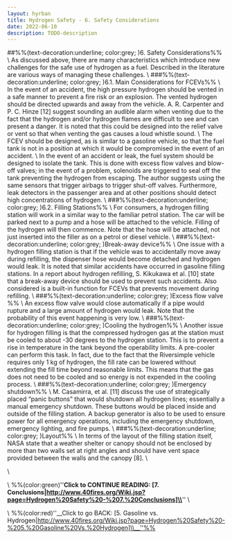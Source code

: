 ```yaml
---
layout: hyrban
title: Hydrogen Safety - 6. Safety Considerations
date: 2022-06-10
description: TODO-description
---
```

##%%(text-decoration:underline; color:grey; )6. Safety Considerations%%
\\
As discussed above, there are many characteristics which introduce new challenges for the safe use of hydrogen as a fuel. Described in the literature are various ways of managing these challenges.
\\
###%%(text-decoration:underline; color:grey; )6.1. Main Considerations for FCEVs%%
\\
In the event of an accident, the high pressure hydrogen should be vented in a safe manner to prevent a fire risk or an explosion. The vented hydrogen should be directed upwards and away from the vehicle.  A. R. Carpenter and P. C. Hinze [12] suggest sounding an audible alarm when venting due to the fact that the hydrogen and/or hydrogen flames are difficult to see and can present a danger. It is noted that this could be designed into the relief valve or vent so that when venting the gas causes a loud whistle sound.
\\
The FCEV should be designed, as is similar to a gasoline vehicle, so that the fuel tank is not in a position at which it would be compromised in the event of an accident.
\\
In the event of an accident or leak, the fuel system should be designed to isolate the tank. This is done with excess flow valves and blow-off valves; in the event of a problem, solenoids are triggered to seal off the tank preventing the hydrogen from escaping. The author suggests using the same sensors that trigger airbags to trigger shut-off valves. Furthermore, leak detectors in the passenger area and at other positions should detect high concentrations of hydrogen.
\\
###%%(text-decoration:underline; color:grey; )6.2. Filling Stations%%
\\
For consumers, a hydrogen filling station will work in a similar way to the familiar petrol station. The car will be parked next to a pump and a hose will be attached to the vehicle. Filling of the hydrogen will then commence. Note that the hose will be attached, not just inserted into the filler as on a petrol or diesel vehicle.
\\
###%%(text-decoration:underline; color:grey; )Break-away device%%
\\
One issue with a hydrogen filling station is that if the vehicle was to accidentally move away during refilling, the dispenser hose would become detached and hydrogen would leak. It is noted that similar accidents have occurred in gasoline filling stations. In a report about hydrogen refilling, S. Kikukawa et al. [10] state that a break-away device should be used to prevent such accidents. Also considered is a built-in function for FCEVs that prevents movement during refilling.
\\
###%%(text-decoration:underline; color:grey; )Excess flow valve %%
\\
An excess flow valve would close automatically if a pipe would rupture and a large amount of hydrogen would leak. Note that the probability of this event happening is very low.
\\
###%%(text-decoration:underline; color:grey; )Cooling the hydrogen%%
\\
Another issue for hydrogen filling is that the compressed hydrogen gas at the station must be cooled to about -30 degrees to the hydrogen station. This is to prevent a rise in temperature in the tank beyond the operability limits. A pre-cooler can perform this task. In fact, due to the fact that the Riversimple vehicle requires only 1 kg of hydrogen, the fill rate can be lowered without extending the fill time beyond reasonable limits. This means that the gas does not need to be cooled and so energy is not expended in the cooling process.
\\
###%%(text-decoration:underline; color:grey; )Emergency shutdown%%
\\
M. Casamirra, et al. [11] discuss the use of strategically placed “panic buttons” that would shutdown all hydrogen lines; essentially a manual emergency shutdown. These buttons would be placed inside and outside of the filling station. A backup generator is also to be used to ensure power for all emergency operations, including the emergency shutdown, emergency lighting, and fire pumps.
\\
###%%(text-decoration:underline; color:grey; )Layout%%
\\
In terms of the layout of the filling station itself, NASA state that a weather shelter or canopy should not be enclosed by more than two walls set at right angles and should have vent space provided between the walls and the canopy [8].
\\
 
 \\
  
  \\
%%(color:green)''__Click to CONTINUE READING: [7. Conclusions|http://www.40fires.org/Wiki.jsp?page=Hydrogen%20Safety%20-%207.%20Conclusions]\\__''
\\
 
 \\
%%(color:red)''__Click to go BACK: [5. Gasoline vs. Hydrogen|http://www.40fires.org/Wiki.jsp?page=Hydrogen%20Safety%20-%205.%20Gasoline%20Vs.%20Hydrogen]\\__''%%
